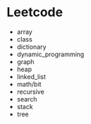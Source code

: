 # Leetcode
- array
- class
- dictionary
- dynamic_programming
- graph
- heap
- linked_list
- math/bit
- recursive
- search
- stack
- tree